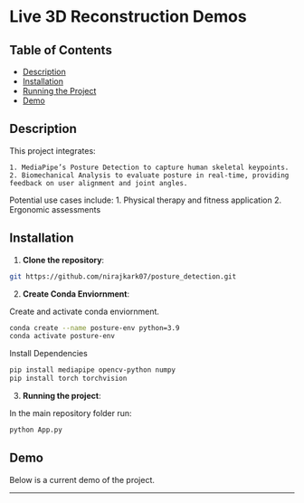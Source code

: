 
# Live 3D Reconstruction Demos

## Table of Contents

- [Description](#Description)
- [Installation](#Installation)
- [Running the Project](#running-the-project)
- [Demo](#Demo)

## Description
This project integrates:

    1. MediaPipe’s Posture Detection to capture human skeletal keypoints.
    2. Biomechanical Analysis to evaluate posture in real-time, providing feedback on user alignment and joint angles.

Potential use cases include:
    1. Physical therapy and fitness application
    2. Ergonomic assessments

## Installation
1. **Clone the repository**:
```bash
git https://github.com/nirajkark07/posture_detection.git
```
   
2. **Create Conda Enviornment**:

Create and activate conda enviornment.

```bash
conda create --name posture-env python=3.9
conda activate posture-env
```

Install Dependencies
```bash
pip install mediapipe opencv-python numpy
pip install torch torchvision
```

3. **Running the project**:

In the main repository folder run:
```bash
python App.py
```

## Demo
Below is a current demo of the project.


---


